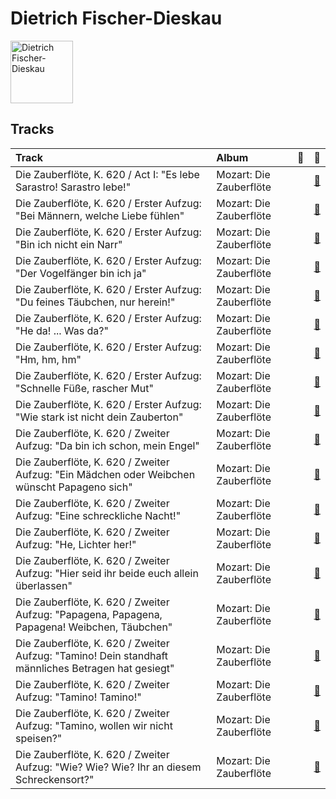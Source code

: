 
# Dietrich Fischer-Dieskau


<img src="https://i.scdn.co/image/4bf52cbbba74ebf46bb9491f9536785445fdd143" alt="Dietrich Fischer-Dieskau" width="100" />

## Tracks

| Track                                                                                              | Album                   | 💚   | 🔗                                                          |
|:---------------------------------------------------------------------------------------------------|:------------------------|:----|:-----------------------------------------------------------|
| Die Zauberflöte, K. 620 / Act I: "Es lebe Sarastro! Sarastro lebe!"                                | Mozart: Die Zauberflöte |     | [🔗](https://open.spotify.com/track/6fCXQlDMadHCMIGWZE1Qti) |
| Die Zauberflöte, K. 620 / Erster Aufzug: "Bei Männern, welche Liebe fühlen"                        | Mozart: Die Zauberflöte |     | [🔗](https://open.spotify.com/track/6NbyFaSCg0qYJmpKe2jFcB) |
| Die Zauberflöte, K. 620 / Erster Aufzug: "Bin ich nicht ein Narr"                                  | Mozart: Die Zauberflöte |     | [🔗](https://open.spotify.com/track/5AFVoBrUEyKfs6xEx3olBz) |
| Die Zauberflöte, K. 620 / Erster Aufzug: "Der Vogelfänger bin ich ja"                              | Mozart: Die Zauberflöte |     | [🔗](https://open.spotify.com/track/0SIQqyYw4AVS9HoQ4lcoSi) |
| Die Zauberflöte, K. 620 / Erster Aufzug: "Du feines Täubchen, nur herein!"                         | Mozart: Die Zauberflöte |     | [🔗](https://open.spotify.com/track/2Ygtr4evH1mv8yg8Pmzd4U) |
| Die Zauberflöte, K. 620 / Erster Aufzug: "He da! ... Was da?"                                      | Mozart: Die Zauberflöte |     | [🔗](https://open.spotify.com/track/25O8NvnptQOa32UVgXQAbF) |
| Die Zauberflöte, K. 620 / Erster Aufzug: "Hm, hm, hm"                                              | Mozart: Die Zauberflöte |     | [🔗](https://open.spotify.com/track/5vBgZaLHpiZ1Y6K0wGqbG5) |
| Die Zauberflöte, K. 620 / Erster Aufzug: "Schnelle Füße, rascher Mut"                              | Mozart: Die Zauberflöte |     | [🔗](https://open.spotify.com/track/3mP5AFNt4j2eTpqC7LhqE9) |
| Die Zauberflöte, K. 620 / Erster Aufzug: "Wie stark ist nicht dein Zauberton"                      | Mozart: Die Zauberflöte |     | [🔗](https://open.spotify.com/track/0c5cFfthI3A1WVt2g4wHPo) |
| Die Zauberflöte, K. 620 / Zweiter Aufzug: "Da bin ich schon, mein Engel"                           | Mozart: Die Zauberflöte |     | [🔗](https://open.spotify.com/track/2jYuCO6u0WSvsBp6MB6MVM) |
| Die Zauberflöte, K. 620 / Zweiter Aufzug: "Ein Mädchen oder Weibchen wünscht Papageno sich"        | Mozart: Die Zauberflöte |     | [🔗](https://open.spotify.com/track/6ebf1pJtFZKgRIlbh7NiwF) |
| Die Zauberflöte, K. 620 / Zweiter Aufzug: "Eine schreckliche Nacht!"                               | Mozart: Die Zauberflöte |     | [🔗](https://open.spotify.com/track/6YGCYcqfFL1Gl8NSOwgfxx) |
| Die Zauberflöte, K. 620 / Zweiter Aufzug: "He, Lichter her!"                                       | Mozart: Die Zauberflöte |     | [🔗](https://open.spotify.com/track/1pDMF9szJB8q0h1OZ8JSlP) |
| Die Zauberflöte, K. 620 / Zweiter Aufzug: "Hier seid ihr beide euch allein überlassen"             | Mozart: Die Zauberflöte |     | [🔗](https://open.spotify.com/track/1nrG83eJBXYYCjZnb2Wzv8) |
| Die Zauberflöte, K. 620 / Zweiter Aufzug: "Papagena, Papagena, Papagena! Weibchen, Täubchen"       | Mozart: Die Zauberflöte |     | [🔗](https://open.spotify.com/track/3PwBUYcJN1t9YF9I6xVSVW) |
| Die Zauberflöte, K. 620 / Zweiter Aufzug: "Tamino! Dein standhaft männliches Betragen hat gesiegt" | Mozart: Die Zauberflöte |     | [🔗](https://open.spotify.com/track/2w3euJUD1YyTbxRZgfm51d) |
| Die Zauberflöte, K. 620 / Zweiter Aufzug: "Tamino! Tamino!"                                        | Mozart: Die Zauberflöte |     | [🔗](https://open.spotify.com/track/1t6GmFRCuMhiUIdzOzflkj) |
| Die Zauberflöte, K. 620 / Zweiter Aufzug: "Tamino, wollen wir nicht speisen?"                      | Mozart: Die Zauberflöte |     | [🔗](https://open.spotify.com/track/3daj67eRJgFmyrKaRXiODy) |
| Die Zauberflöte, K. 620 / Zweiter Aufzug: "Wie? Wie? Wie? Ihr an diesem Schreckensort?"            | Mozart: Die Zauberflöte |     | [🔗](https://open.spotify.com/track/5EHPUvWLUSkcSm6WOXe1xg) |